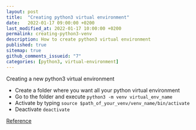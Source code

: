 ```yaml
---
layout: post
title:  "Creating python3 virtual environment"
date:   2022-01-17 09:00:00 +0200
last_modified_at: 2022-01-17 10:00:00 +0200
permalink: creating-python3-venv
description: How to create python3 virtual environment
published: true
sitemap: true
github_comments_issueid: "7"
categories: [python3, virtual-environment]
---
```


Creating a new python3 virtual environment
- Create a folder where you want all your python virtual environment
- Go to the folder and execute `python3 -m venv virtual_env_name`
- Activate by typing `source $path_of_your_venv/venv_name/bin/activate`
- Deactivate `deactivate`

[Reference](https://packaging.python.org/en/latest/guides/installing-using-pip-and-virtual-environments/)
